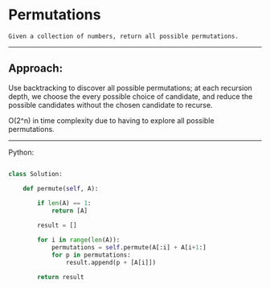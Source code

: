 # Permutations

    Given a collection of numbers, return all possible permutations.

---

## Approach:

Use backtracking to discover all possible permutations; at each recursion
depth, we choose the every possible choice of candidate, and reduce the
possible candidates without the chosen candidate to recurse.

O(2^n) in time complexity due to having to explore all possible permutations.

---

Python:

```python

class Solution:

    def permute(self, A):
        
        if len(A) == 1:
            return [A]

        result = []

        for i in range(len(A)):
            permutations = self.permute(A[:i] + A[i+1:]
            for p in permutations:
                result.append(p + [A[i]])

        return result
```


